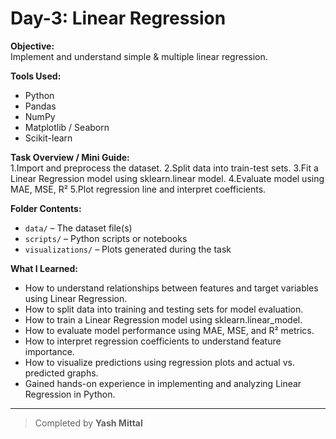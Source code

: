 # Day-3: Linear Regression

**Objective:**  
Implement and understand simple & multiple linear regression.

**Tools Used:**  
- Python  
- Pandas  
- NumPy  
- Matplotlib / Seaborn  
- Scikit-learn  

**Task Overview / Mini Guide:**  
1.Import and preprocess the dataset.
2.Split data into train-test sets.
3.Fit a Linear Regression model using sklearn.linear model.
4.Evaluate model using MAE, MSE, R²
5.Plot regression line and interpret coefficients.

**Folder Contents:**  
- `data/` – The dataset file(s)  
- `scripts/` – Python scripts or notebooks  
- `visualizations/` – Plots generated during the task  

**What I Learned:**  
- How to understand relationships between features and target variables using Linear Regression.
- How to split data into training and testing sets for model evaluation.
- How to train a Linear Regression model using sklearn.linear_model.
- How to evaluate model performance using MAE, MSE, and R² metrics.
- How to interpret regression coefficients to understand feature importance.
- How to visualize predictions using regression plots and actual vs. predicted graphs.
- Gained hands-on experience in implementing and analyzing Linear Regression in Python.

---
> Completed by **Yash Mittal**
